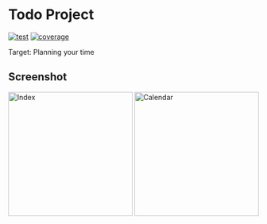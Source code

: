 # Todo Project

[![test](https://github.com/sbx0/todo/actions/workflows/build.yml/badge.svg)](https://github.com/sbx0/todo/actions/workflows/build.yml)
[![coverage](https://img.shields.io/badge/coverage-57%25-red.svg)](https://todo-code-coverage.sbx0.cn/)

Target: Planning your time

## Screenshot

<img src="https://s2.loli.net/2023/04/27/N8OtDfQFzdc4Hnm.png" width="250" alt="Index"/>
<img src="https://s2.loli.net/2023/04/27/C7GOzAodx5fkBgV.png" width="250" alt="Calendar"/>
